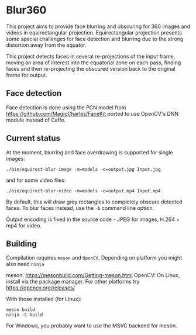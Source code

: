 # Blur360

This project aims to provide face blurring and obscuring for 360 images and videos in equirectangular projection. Equirectangular projection presents some special challenges
for face detection and blurring due to the strong distortion away from the equator.

This project detects faces in several re-projections of the input frame, moving an
area of interest into the equatorial zone on each pass, finding faces and then re-projecting the obscured version back to the original frame for output.

## Face detection

Face detection is done using the PCN model from https://github.com/MagicCharles/FaceKit ported to use OpenCV's DNN
module instead of Caffe.

## Current status

At the moment, blurring and face overdrawing is supported for single images:

```
./bin/equirect-blur-image -m=models -o=output.jpg Input.jpg
```

and for some video files:
```
./bin/equirect-blur-video -m=models -o=output.mp4 Input.mp4
```

By default, this will draw grey rectangles to completely obscure detected faces. To blur faces instead, use the `-b` command line option.

Output encoding is fixed in the source code - JPEG for images, H.264 + mp4 for video.

## Building

Compilation requires `meson` and `OpenCV`. Depending on platform you might also need `ninja`

meson: https://mesonbuild.com/Getting-meson.html
OpenCV: On Linux, install via the package manager. For other platforms try https://opencv.org/releases/

With those installed (for Linux):
```
meson build
ninja -C build
```

For Windows, you probably want to use the MSVC backend for meson.
